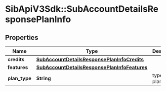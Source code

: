 # SibApiV3Sdk::SubAccountDetailsResponsePlanInfo

## Properties
Name | Type | Description | Notes
------------ | ------------- | ------------- | -------------
**credits** | [**SubAccountDetailsResponsePlanInfoCredits**](SubAccountDetailsResponsePlanInfoCredits.md) |  | [optional] 
**features** | [**SubAccountDetailsResponsePlanInfoFeatures**](SubAccountDetailsResponsePlanInfoFeatures.md) |  | [optional] 
**plan_type** | **String** | type of the plan | [optional] 


